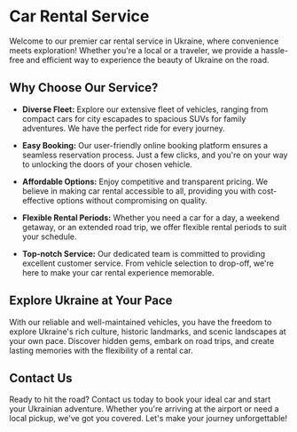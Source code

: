 # Car Rental Service

Welcome to our premier car rental service in Ukraine, where convenience meets exploration! Whether you're a local or a traveler, we provide a hassle-free and efficient way to experience the beauty of Ukraine on the road.

## Why Choose Our Service?

- **Diverse Fleet:** Explore our extensive fleet of vehicles, ranging from compact cars for city escapades to spacious SUVs for family adventures. We have the perfect ride for every journey.

- **Easy Booking:** Our user-friendly online booking platform ensures a seamless reservation process. Just a few clicks, and you're on your way to unlocking the doors of your chosen vehicle.

- **Affordable Options:** Enjoy competitive and transparent pricing. We believe in making car rental accessible to all, providing you with cost-effective options without compromising on quality.

- **Flexible Rental Periods:** Whether you need a car for a day, a weekend getaway, or an extended road trip, we offer flexible rental periods to suit your schedule.

- **Top-notch Service:** Our dedicated team is committed to providing excellent customer service. From vehicle selection to drop-off, we're here to make your car rental experience memorable.

## Explore Ukraine at Your Pace

With our reliable and well-maintained vehicles, you have the freedom to explore Ukraine's rich culture, historic landmarks, and scenic landscapes at your own pace. Discover hidden gems, embark on road trips, and create lasting memories with the flexibility of a rental car.

## Contact Us

Ready to hit the road? Contact us today to book your ideal car and start your Ukrainian adventure. Whether you're arriving at the airport or need a local pickup, we've got you covered. Let's make your journey unforgettable!
